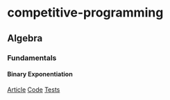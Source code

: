 # competitive-programming

## Algebra

### Fundamentals

#### Binary Exponentiation

[Article](https://cp-algorithms.com/algebra/binary-exp.html)
[Code](https://github.com/vot-developer/competitive-programming/tree/main/src/main/java/edu/cp/algebra/fundamentals/BinaryExponentiation)
[Tests](https://github.com/vot-developer/competitive-programming/blob/main/src/test/java/edu/cp/algebra/fundamentals/BinaryExponentiationTest.java)


